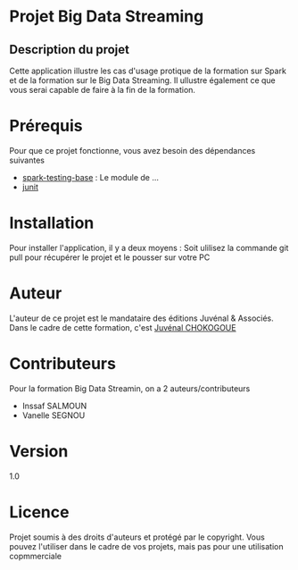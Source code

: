 # Projet Big Data Streaming
## Description du projet
  Cette application illustre les cas d'usage protique de la formation sur Spark et de la formation sur le Big Data Streaming.
Il ullustre également ce que vous serai capable de faire à la fin de la formation.

# Prérequis
Pour que ce projet fonctionne, vous avez besoin des dépendances suivantes 
* [spark-testing-base](https://mvnrepository.com/artifact/com.holdenkarau/spark-testing-base) : Le module de ...
* [junit](https://mvnrepository.com/artifact/junit/junit)

# Installation
Pour installer l'application, il y a deux moyens : 
Soit ulilisez la commande git pull pour récupérer le projet et le pousser sur votre PC



# Auteur
L'auteur de ce projet est le mandataire des éditions Juvénal & Associés.
Dans le cadre de cette formation, c'est [Juvénal CHOKOGOUE](https://github.com/juvenaljvc)

# Contributeurs
Pour la formation Big Data Streamin, on a 2 auteurs/contributeurs
* Inssaf SALMOUN
* Vanelle SEGNOU


# Version
1.0

# Licence
Projet soumis à des droits d'auteurs et protégé par le copyright.
Vous pouvez l'utiliser dans le cadre de vos projets, mais pas pour une utilisation copmmerciale


